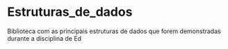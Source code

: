 # Estruturas_de_dados
Biblioteca com as principais estruturas de dados que  forem demonstradas durante a disciplina de Ed
